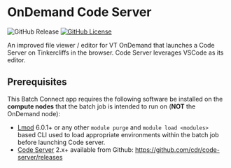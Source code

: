 # OnDemand Code Server

![GitHub Release](https://img.shields.io/github/release/osc/bc_osc_codeserver.svg)
[![GitHub License](https://img.shields.io/badge/license-MIT-green.svg)](https://opensource.org/licenses/MIT)

An improved file viewer / editor for VT OnDemand that launches a
Code Server on Tinkercliffs in the browser. Code Server leverages VSCode as its
editor.

## Prerequisites

This Batch Connect app requires the following software be installed on the
**compute nodes** that the batch job is intended to run on (**NOT** the
OnDemand node):

- [Lmod] 6.0.1+ or any other `module purge` and `module load <modules>` based
  CLI used to load appropriate environments within the batch job before
  launching Code server.
- [Code Server] 2.x+ available from Github: https://github.com/cdr/code-server/releases

[Code Server]: https://coder.com/
[Lmod]: https://www.tacc.utexas.edu/research-development/tacc-projects/lmod
[VS Code]: https://code.visualstudio.com/

